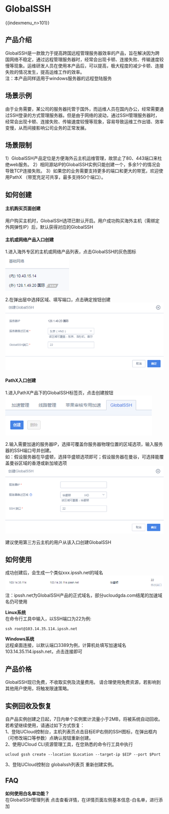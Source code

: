 # GlobalSSH

{{indexmenu_n>101}}

## 产品介绍

GlobalSSH是一款致力于提高跨国远程管理服务器效率的产品，旨在解决因为跨国网络不稳定，通过远程管理服务器时，经常会出现卡顿、连接失败、传输速度较慢等现象。运维研发人员在使用本产品后，可以提高，极大程度的减少卡顿、连接失败的情况发生，提高运维工作的效率。  
注：本产品同样适用于windows服务器的远程登陆服务

## 场景示例

由于业务需要，某公司的服务器托管于国外，而运维人员在国内办公，经常需要通过SSH登录的方式管理服务器。但是由于网络的波动，通过SSH管理服务器时，经常会出现卡顿、连接失败、传输速度较慢等现象，容易导致运维工作出错、效率变慢，从而间接影响公司业务的正常发展。


## 场景限制
1）GlobalSSH产品定位是方便海外云主机运维管理，故禁止了80、443端口来杜绝web服务。
2）相同源站IP的GlobalSSH实例只能创建一个，多余1个的情况会导致TCP连接失败。
3）如果您的业务需要支持更多的端口和更大的带宽，欢迎使用PathX （带宽充足可共享，最多支持50个端口）。


## 如何创建

#### 主机购买页面创建

用户购买主机时，GlobalSSH选项已默认开启。用户成功购买海外主机（需绑定外网弹性IP）后，默认获得对应的GlobalSSH  

#### 主机或网络产品入口创建

1.进入海外专区的主机或网络产品列表，点击GlobalSSH的灰色图标  
![](/images/gs_20181030135909.png)

2.在弹出层中选择区域、填写端口，点击确定按钮创建  
![](/images/gs_20181030140116.png)

#### PathX入口创建

1.进入PathX产品下的GlobalSSH标签页，点击创建按钮  
![](/images/gs_20180911121635.png)

2.输入需要加速的服务器IP，选择可覆盖你服务器物理位置的区域选项，输入服务器的SSH端口号并创建。  
如：假设服务器在华盛顿，选择华盛顿选项即可；假设服务器在曼谷，可选择能覆盖曼谷区域的香港或新加坡选项  
![](/images/gs_20181030115750.png)

建议使用第三方云主机的用户从该入口创建GlobalSSH  

## 如何使用

成功创建后，会生成一个类似xxx.ipssh.net的域名  
![](/images/gs_20180823151312.png)  
注：ipssh.net为GlobalSSH产品的正式域名，部分ucloudgda.com结尾的加速域名仍可使用  

**Linux系统**  
在命令行工具中输入，以SSH端口为22为例:  
```
ssh root@103.14.35.114.ipssh.net
```

**Windows系统**  
远程桌面连接，以默认端口3389为例，计算机处填写加速域名103.14.35.114.ipssh.net，点击连接即可

## 产品价格

GlobalSSH现已免费，不收取实例及流量费用。 请合理使用免费资源，若影响到其他用户使用，将触发限速策略。

## 实例回收及恢复

自产品实例创建之日起，7日内单个实例累计流量小于2MB，将被系统自动回收。 若希望继续使用，请通过如下方式恢复：  
1、登陆UCloud控制台，主机列表页点击目标EIP右侧的SSH图标，在弹出框内（可修改端口等参数）点确认按钮重新创建。  
2、使用UCloud CLI资源管理工具，在您熟悉的命令行工具中执行 
```
ucloud gssh create --location $Location --target-ip $EIP --port $Port
```
3、登陆UCloud控制台 globalssh列表页 重新创建实例。

## FAQ

**如何使用白名单功能？**  
在GlobalSSH管理列表 点击查看详情，在详情页面左侧基本信息-白名单，进行添加
